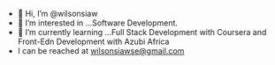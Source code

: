 - 👋 Hi, I’m @wilsonsiaw
- 👀 I’m interested in ...Software Development.
- 🌱 I’m currently learning ...Full Stack Development with Coursera and Front-Edn Development with Azubi Africa
- I can be reached at wilsonsiawse@gmail.com

<!---
wilsonsiaw/wilsonsiaw is a ✨ special ✨ repository because its `README.md` (this file) appears on your GitHub profile.
You can click the Preview link to take a look at your changes.
--->
